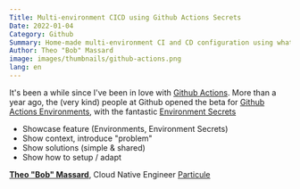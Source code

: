 ```yaml
---
Title: Multi-environment CICD using Github Actions Secrets
Date: 2022-01-04
Category: Github
Summary: Home-made multi-environment CI and CD configuration using what's on hand
Author: Theo "Bob" Massard
image: images/thumbnails/github-actions.png
lang: en
---
```


It's been a while since I've been in love with [Github Actions][gh-main].
More than a year ago, the (very kind) people at Github opened the beta for
[Github Actions Environments][gh-blog], with the fantastic
[Environment Secrets][gh-env-secrets]

[gh-main]: https://github.com/features/actions
[gh-blog]: https://github.blog/changelog/2020-12-15-github-actions-environments-environment-protection-rules-and-environment-secrets-beta/
[gh-env-secrets]: https://docs.github.com/en/actions/deployment/targeting-different-environments/using-environments-for-deployment#environment-secrets



- Showcase feature (Environments, Environment Secrets)
- Show context, introduce "problem"
- Show solutions (simple & shared)
- Show how to setup / adapt

[**Theo "Bob" Massard**](https://www.linkedin.com/in/tbobm/), Cloud Native Engineer
[Particule](https://particule.io)

